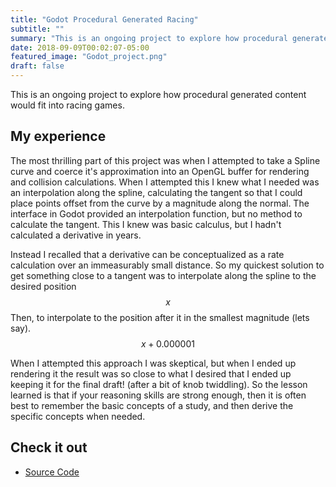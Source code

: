 ```yaml
---
title: "Godot Procedural Generated Racing"
subtitle: ""
summary: "This is an ongoing project to explore how procedural generated content would fit into racing games"
date: 2018-09-09T00:02:07-05:00
featured_image: "Godot_project.png"
draft: false
---
```

This is an ongoing project to explore how procedural generated content would fit into racing games.

## My experience
The most thrilling part of this project was when I attempted to take a Spline curve and coerce it's approximation into an OpenGL buffer for rendering and collision calculations.
When I attempted this I knew what I needed was an interpolation along the spline, calculating the tangent so that I could place points offset from the curve by a magnitude along the normal.
The interface in Godot provided an interpolation function, but no method to calculate the tangent. This I knew was basic calculus, but I hadn't calculated a derivative in years.

Instead I recalled that a derivative can be conceptualized as a rate calculation over an immeasurably small distance.
So my quickest solution to get something close to a tangent was to interpolate along the spline to the desired position 
$$ x $$
Then, to interpolate to the position after it in the smallest magnitude (lets say). 
$$ x + 0.000001 $$

When I attempted this approach I was skeptical, but when I ended up rendering it the result was so close to what I desired that I ended up keeping it for the final draft! (after a bit of knob twiddling).
So the lesson learned is that if your reasoning skills are strong enough, then it is often best to remember the basic concepts of a study, and then derive the specific concepts when needed.

## Check it out

- [Source Code](https://github.com/wilsonHodgson/Track-Generation) 
